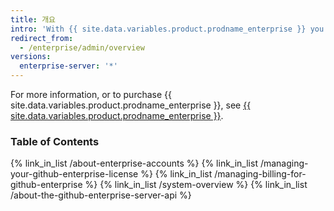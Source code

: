 ```yaml
---
title: 개요
intro: 'With {{ site.data.variables.product.prodname_enterprise }} you can manage accounts and access, licenses, and billing.'
redirect_from:
  - /enterprise/admin/overview
versions:
  enterprise-server: '*'
---
```


For more information, or to purchase {{ site.data.variables.product.prodname_enterprise }}, see [{{ site.data.variables.product.prodname_enterprise }}](https://github.com/enterprise).

### Table of Contents

{% link_in_list /about-enterprise-accounts %}
{% link_in_list /managing-your-github-enterprise-license %}
{% link_in_list /managing-billing-for-github-enterprise %}
{% link_in_list /system-overview %}
{% link_in_list /about-the-github-enterprise-server-api %}
